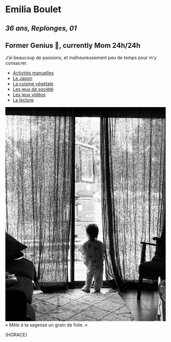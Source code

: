 # **Emilia Boulet** 
## *36 ans, Replonges, 01*
## Former Genius , currently Mom 24h/24h 

J’ai beaucoup de passions, et malheureusement peu de temps pour m’y consacrer. 

- [Activités manuelles](https://www.deviantart.com/emiliaviolette/gallery/all)
-  [Le Japon](https://books.google.fr/books/about/The_Enigma_of_Japanese_Power.html?id=-ZzEqoDwv2kC&redir_esc=y)
- [La cuisine végétale](https://francevegetalienne.fr/)
- [Les jeux de société](https://www.dontpanicgames.com/fr/shop/jeux/fantasy-realms/)
- [Les jeux vidéos](https://www.jeuxvideo.com/jeux/jeu-77555/)
- [La lecture](https://fr.wikipedia.org/wiki/Hygi%C3%A8ne_de_l%27assassin) 


![Little Kid, Big dream](IMG_1912.jpeg)
« Mêle à ta sagesse un grain de folie. »

(HORACE) 

